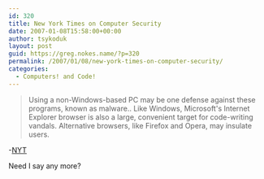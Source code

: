 ```yaml
---
id: 320
title: New York Times on Computer Security
date: 2007-01-08T15:58:00+00:00
author: tsykoduk
layout: post
guid: https://greg.nokes.name/?p=320
permalink: /2007/01/08/new-york-times-on-computer-security/
categories:
  - Computers! and Code!
---
```

<blockquote>Using a non-Windows-based PC may be one defense against these programs, known as malware.. Like Windows, Microsoft's Internet Explorer browser is also a large, convenient target for code-writing vandals. Alternative browsers, like Firefox and Opera, may insulate users.</blockquote>

<p>-<a href="http://www.nytimes.com/2007/01/07/technology/07tips.html?_r=1&#38;oref=slogin"><span class="caps">NYT</span></a></p>


<p>Need I say any more?</p>